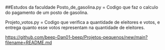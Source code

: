 ##Estudos da faculdade
Posto_de_gasolina.py = Codigo que faz o calculo do pagamento de um posto de gasolina.

Projeto_votos.py = Codigo que verifica a quantidade de eleitores e votos, e entrega quanto esse votos representam na quantidade de eleitores.

https://github.com/beep-Dan01-beep/Projetos-pequenos/new/main?filename=README.md
